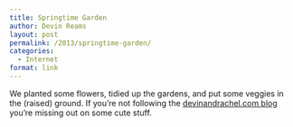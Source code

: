 ```yaml
---
title: Springtime Garden
author: Devin Reams
layout: post
permalink: /2013/springtime-garden/
categories:
  - Internet
format: link
---
```

We planted some flowers, tidied up the gardens, and put some veggies in the (raised) ground. If you&#8217;re not following the [devinandrachel.com blog][1] you&#8217;re missing out on some cute stuff.

 [1]: http://devinandrachel.com/